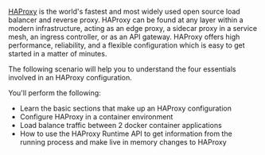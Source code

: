 [HAProxy](https://www.haproxy.com/) is the world's fastest and most widely used open source load balancer and reverse proxy.  HAProxy can be found at any layer within a modern infrastructure, acting as an edge proxy, a sidecar proxy in a service mesh, an ingress controller, or as an API gateway.  HAProxy offers high performance, reliability, and a flexible configuration which is easy to get started in a matter of minutes.

The following scenario will help you to understand the four essentials involved in an HAProxy configuration.

You'll perform the following:
* Learn the basic sections that make up an HAProxy configuration
* Configure HAProxy in a container environment
* Load balance traffic between 2 docker container applications 
* How to use the HAProxy Runtime API to get information from the running process and make live in memory changes to HAProxy

